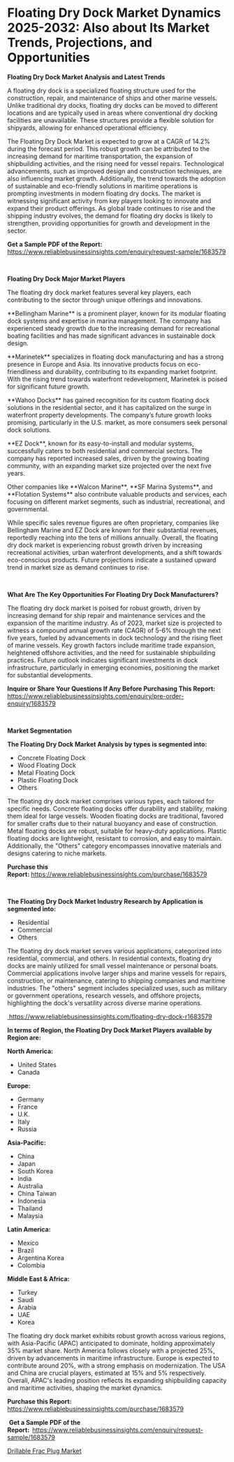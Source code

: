 <p><h1>Floating Dry Dock Market Dynamics 2025-2032: Also about Its Market Trends, Projections, and Opportunities</h1></p><p><strong>Floating Dry Dock Market Analysis and Latest Trends</strong></p>
<p><p>A floating dry dock is a specialized floating structure used for the construction, repair, and maintenance of ships and other marine vessels. Unlike traditional dry docks, floating dry docks can be moved to different locations and are typically used in areas where conventional dry docking facilities are unavailable. These structures provide a flexible solution for shipyards, allowing for enhanced operational efficiency.</p><p>The Floating Dry Dock Market is expected to grow at a CAGR of 14.2% during the forecast period. This robust growth can be attributed to the increasing demand for maritime transportation, the expansion of shipbuilding activities, and the rising need for vessel repairs. Technological advancements, such as improved design and construction techniques, are also influencing market growth. Additionally, the trend towards the adoption of sustainable and eco-friendly solutions in maritime operations is prompting investments in modern floating dry docks. The market is witnessing significant activity from key players looking to innovate and expand their product offerings. As global trade continues to rise and the shipping industry evolves, the demand for floating dry docks is likely to strengthen, providing opportunities for growth and development in the sector.</p></p>
<p><strong>Get a Sample PDF of the Report:&nbsp;</strong> <a href="https://www.reliablebusinessinsights.com/enquiry/request-sample/1683579?utm_campaign=2125&utm_medium=2&utm_source=Github&utm_content=ia&utm_term=16022025&utm_id=floating-dry-dock">https://www.reliablebusinessinsights.com/enquiry/request-sample/1683579</a></p>
<p>&nbsp;</p>
<p><strong>Floating Dry Dock Major Market Players</strong></p>
<p><p>The floating dry dock market features several key players, each contributing to the sector through unique offerings and innovations. </p><p>**Bellingham Marine** is a prominent player, known for its modular floating dock systems and expertise in marina management. The company has experienced steady growth due to the increasing demand for recreational boating facilities and has made significant advances in sustainable dock design. </p><p>**Marinetek** specializes in floating dock manufacturing and has a strong presence in Europe and Asia. Its innovative products focus on eco-friendliness and durability, contributing to its expanding market footprint. With the rising trend towards waterfront redevelopment, Marinetek is poised for significant future growth.</p><p>**Wahoo Docks** has gained recognition for its custom floating dock solutions in the residential sector, and it has capitalized on the surge in waterfront property developments. The company’s future growth looks promising, particularly in the U.S. market, as more consumers seek personal dock solutions.</p><p>**EZ Dock**, known for its easy-to-install and modular systems, successfully caters to both residential and commercial sectors. The company has reported increased sales, driven by the growing boating community, with an expanding market size projected over the next five years.</p><p>Other companies like **Walcon Marine**, **SF Marina Systems**, and **Flotation Systems** also contribute valuable products and services, each focusing on different market segments, such as industrial, recreational, and governmental.</p><p>While specific sales revenue figures are often proprietary, companies like Bellingham Marine and EZ Dock are known for their substantial revenues, reportedly reaching into the tens of millions annually. Overall, the floating dry dock market is experiencing robust growth driven by increasing recreational activities, urban waterfront developments, and a shift towards eco-conscious products. Future projections indicate a sustained upward trend in market size as demand continues to rise.</p></p>
<p>&nbsp;</p>
<p><strong>What Are The Key Opportunities For Floating Dry Dock Manufacturers?</strong></p>
<p><p>The floating dry dock market is poised for robust growth, driven by increasing demand for ship repair and maintenance services and the expansion of the maritime industry. As of 2023, market size is projected to witness a compound annual growth rate (CAGR) of 5-6% through the next five years, fueled by advancements in dock technology and the rising fleet of marine vessels. Key growth factors include maritime trade expansion, heightened offshore activities, and the need for sustainable shipbuilding practices. Future outlook indicates significant investments in dock infrastructure, particularly in emerging economies, positioning the market for substantial developments.</p></p>
<p><strong>Inquire or Share Your Questions If Any Before Purchasing This Report:</strong> <a href="https://www.reliablebusinessinsights.com/enquiry/pre-order-enquiry/1683579?utm_campaign=2125&utm_medium=2&utm_source=Github&utm_content=ia&utm_term=16022025&utm_id=floating-dry-dock">https://www.reliablebusinessinsights.com/enquiry/pre-order-enquiry/1683579</a></p>
<p>&nbsp;</p>
<p><strong>Market Segmentation</strong></p>
<p><strong>The Floating Dry Dock Market Analysis by types is segmented into:</strong></p>
<p><ul><li>Concrete Floating Dock</li><li>Wood Floating Dock</li><li>Metal Floating Dock</li><li>Plastic Floating Dock</li><li>Others</li></ul></p>
<p><p>The floating dry dock market comprises various types, each tailored for specific needs. Concrete floating docks offer durability and stability, making them ideal for large vessels. Wooden floating docks are traditional, favored for smaller crafts due to their natural buoyancy and ease of construction. Metal floating docks are robust, suitable for heavy-duty applications. Plastic floating docks are lightweight, resistant to corrosion, and easy to maintain. Additionally, the "Others" category encompasses innovative materials and designs catering to niche markets.</p></p>
<p><strong>Purchase this Report:&nbsp;</strong><a href="https://www.reliablebusinessinsights.com/purchase/1683579?utm_campaign=2125&utm_medium=2&utm_source=Github&utm_content=ia&utm_term=16022025&utm_id=floating-dry-dock">https://www.reliablebusinessinsights.com/purchase/1683579</a></p>
<p>&nbsp;</p>
<p><strong>The Floating Dry Dock Market Industry Research by Application is segmented into:</strong></p>
<p><ul><li>Residential</li><li>Commercial</li><li>Others</li></ul></p>
<p><p>The floating dry dock market serves various applications, categorized into residential, commercial, and others. In residential contexts, floating dry docks are mainly utilized for small vessel maintenance or personal boats. Commercial applications involve larger ships and marine vessels for repairs, construction, or maintenance, catering to shipping companies and maritime industries. The "others" segment includes specialized uses, such as military or government operations, research vessels, and offshore projects, highlighting the dock's versatility across diverse marine operations.</p></p>
<p><a href="https://www.reliablebusinessinsights.com/floating-dry-dock-r1683579?utm_campaign=2125&utm_medium=2&utm_source=Github&utm_content=ia&utm_term=16022025&utm_id=floating-dry-dock">&nbsp;https://www.reliablebusinessinsights.com/floating-dry-dock-r1683579</a></p>
<p><strong>In terms of Region, the Floating Dry Dock Market Players available by Region are:</strong></p>
<p>
    <p> <strong> North America: </strong>
        <ul>
            <li>United States</li>
            <li>Canada</li>
        </ul>
        </p> 
    <p> <strong> Europe: </strong>
        <ul>
            <li>Germany</li>
            <li>France</li>
            <li>U.K.</li>
            <li>Italy</li>
            <li>Russia</li>
        </ul>
        </p> 
    <p> <strong> Asia-Pacific: </strong>
        <ul>
            <li>China</li>
            <li>Japan</li>
            <li>South Korea</li>
            <li>India</li>
            <li>Australia</li>
            <li>China Taiwan</li>
            <li>Indonesia</li>
            <li>Thailand</li>
            <li>Malaysia</li>
        </ul>
        </p> 
    <p> <strong> Latin America: </strong>
        <ul>
            <li>Mexico</li>
            <li>Brazil</li>
            <li>Argentina Korea</li>
            <li>Colombia</li>
        </ul>
        </p> 
    <p> <strong> Middle East & Africa: </strong>
        <ul>
            <li>Turkey</li>
            <li>Saudi</li>
            <li>Arabia</li>
            <li>UAE</li>
            <li>Korea</li>
        </ul>
    </p>
    </p>
<p><p>The floating dry dock market exhibits robust growth across various regions, with Asia-Pacific (APAC) anticipated to dominate, holding approximately 35% market share. North America follows closely with a projected 25%, driven by advancements in maritime infrastructure. Europe is expected to contribute around 20%, with a strong emphasis on modernization. The USA and China are crucial players, estimated at 15% and 5% respectively. Overall, APAC's leading position reflects its expanding shipbuilding capacity and maritime activities, shaping the market dynamics.</p></p>
<p><strong>Purchase this Report: </strong><a href="https://www.reliablebusinessinsights.com/purchase/1683579?utm_campaign=2125&utm_medium=2&utm_source=Github&utm_content=ia&utm_term=16022025&utm_id=floating-dry-dock">https://www.reliablebusinessinsights.com/purchase/1683579</a></p>
<p>&nbsp;<strong>Get a Sample PDF of the Report:&nbsp;&nbsp;</strong><a href="https://www.reliablebusinessinsights.com/enquiry/request-sample/1683579?utm_campaign=2125&utm_medium=2&utm_source=Github&utm_content=ia&utm_term=16022025&utm_id=floating-dry-dock">https://www.reliablebusinessinsights.com/enquiry/request-sample/1683579</a></p>
<p><strong></strong></p>
<p><p><a href="https://github.com/JubayerMia832/Market-Research-Report-List-1/blob/main/drillable-frac-plug-market.md?utm_campaign=2125&utm_medium=2&utm_source=Github&utm_content=ia&utm_term=16022025&utm_id=floating-dry-dock">Drillable Frac Plug Market</a></p></p>